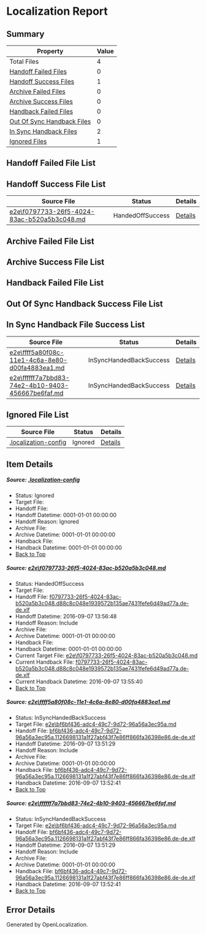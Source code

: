 # <a name='report-top'></a> Localization Report

## Summary
 Property | Value 
 -------- | ----- 
 Total Files | 4
[ Handoff Failed Files ](#handoff-failed-list)| 0
[ Handoff Success Files ](#handoff-success-list)| 1
[ Archive Failed Files ](#archive-failed-list)| 0
[ Archive Success Files ](#archive-success-list)| 0
[ Handback Failed Files ](#handback-failed-list)| 0
[ Out Of Sync Handback Files ](#outofsync-handback-success-list)| 0
[ In Sync Handback Files ](#insync-handback-success-list)| 2
[ Ignored Files ](#ignored-list)| 1

## <a name='handoff-failed-list'></a> Handoff Failed File List

## <a name='handoff-success-list'></a> Handoff Success File List
 Source File | Status | Details 
 ----------- | ------ | ------- 
 [e2e\f0797733-26f5-4024-83ac-b520a5b3c048.md](https://github.com/OpenLocalizationTestOrg/ol-test0/blob/9855956b877666e304fc7ef180c197c170695563/e2e/f0797733-26f5-4024-83ac-b520a5b3c048.md) | HandedOffSuccess | [Details](#79031cc96c2257ea822007f7bdddcc7037a8a9d61)

## <a name='archive-failed-list'></a> Archive Failed File List

## <a name='archive-success-list'></a> Archive Success File List

## <a name='handback-failed-list'></a> Handback Failed File List

## <a name='outofsync-handback-success-list'></a> Out Of Sync Handback Success File List

## <a name='insync-handback-success-list'></a> In Sync Handback File Success List
 Source File | Status | Details 
 ----------- | ------ | ------- 
 [e2e\ffff5a80f08c-11e1-4c6a-8e80-d00fa4883ea1.md](https://github.com/OpenLocalizationTestOrg/ol-test0/blob/8a6afa43e2d02990010dff88c76c3043d6a140c2/e2e/ffff5a80f08c-11e1-4c6a-8e80-d00fa4883ea1.md) | InSyncHandedBackSuccess | [Details](#0c967376b28237d7ddfc71e5caa7ac0c36e7dbb12)
 [e2e\ffffff7a7bbd83-74e2-4b10-9403-456667be6faf.md](https://github.com/OpenLocalizationTestOrg/ol-test0/blob/9855956b877666e304fc7ef180c197c170695563/e2e/ffffff7a7bbd83-74e2-4b10-9403-456667be6faf.md) | InSyncHandedBackSuccess | [Details](#0c967376b28237d7ddfc71e5caa7ac0c36e7dbb13)

## <a name='ignored-list'></a> Ignored File List
 Source File | Status | Details 
 ----------- | ------ | ------- 
 [.localization-config](https://github.com/OpenLocalizationTestOrg/ol-test0/blob/9855956b877666e304fc7ef180c197c170695563/.localization-config) | Ignored | [Details](#c268a05ecaa7ec85942ed632c29928ee5bd6da8d0)

## Item Details
##### <a name='c268a05ecaa7ec85942ed632c29928ee5bd6da8d0'></a> Source: [.localization-config](https://github.com/OpenLocalizationTestOrg/ol-test0/blob/9855956b877666e304fc7ef180c197c170695563/.localization-config)
* Status: Ignored
* Target File: 
* Handoff File: 
* Handoff Datetime: 0001-01-01 00:00:00
* Handoff Reason: Ignored
* Archive File: 
* Archive Datetime: 0001-01-01 00:00:00
* Handback File: 
* Handback Datetime: 0001-01-01 00:00:00
* [Back to Top](#report-top)

##### <a name='79031cc96c2257ea822007f7bdddcc7037a8a9d61'></a> Source: [e2e\f0797733-26f5-4024-83ac-b520a5b3c048.md](https://github.com/OpenLocalizationTestOrg/ol-test0/blob/9855956b877666e304fc7ef180c197c170695563/e2e/f0797733-26f5-4024-83ac-b520a5b3c048.md)
* Status: HandedOffSuccess
* Target File: 
* Handoff File: [f0797733-26f5-4024-83ac-b520a5b3c048.d88c8c048e1939572b135ae7431fefe6d49ad77a.de-de.xlf](https://github.com/OpenLocalizationTestOrg/ol-test0-handoff/blob/86da4d2e3a96170638afd0e5933c3e8df8180903/ol-handoff/OpenLocalizationTestOrg/ol-test0-dede/yuwzho/ht/f0797733-26f5-4024-83ac-b520a5b3c048.d88c8c048e1939572b135ae7431fefe6d49ad77a.de-de.xlf)
* Handoff Datetime: 2016-09-07 13:56:48
* Handoff Reason: Include
* Archive File: 
* Archive Datetime: 0001-01-01 00:00:00
* Handback File: 
* Handback Datetime: 0001-01-01 00:00:00
* Current Target File: [e2e\f0797733-26f5-4024-83ac-b520a5b3c048.md](https://github.com/OpenLocalizationTestOrg/ol-test0-dede/blob/605a901931ccd008eadef09d7a9bdf6ce5915caa/e2e/f0797733-26f5-4024-83ac-b520a5b3c048.md)
* Current Handback File: [f0797733-26f5-4024-83ac-b520a5b3c048.d88c8c048e1939572b135ae7431fefe6d49ad77a.de-de.xlf](https://github.com/OpenLocalizationTestOrg/ol-test0-handback/blob/2e07e30a29154e2462753ca319a1ca1744004cb5/ol-handback/OpenLocalizationTestOrg/ol-test0-dede/yuwzho/ht/f0797733-26f5-4024-83ac-b520a5b3c048.d88c8c048e1939572b135ae7431fefe6d49ad77a.de-de.xlf)
* Current Handback Datetime: 2016-09-07 13:55:40
* [Back to Top](#report-top)

##### <a name='0c967376b28237d7ddfc71e5caa7ac0c36e7dbb12'></a> Source: [e2e\ffff5a80f08c-11e1-4c6a-8e80-d00fa4883ea1.md](https://github.com/OpenLocalizationTestOrg/ol-test0/blob/8a6afa43e2d02990010dff88c76c3043d6a140c2/e2e/ffff5a80f08c-11e1-4c6a-8e80-d00fa4883ea1.md)
* Status: InSyncHandedBackSuccess
* Target File: [e2e\bf6bf436-adc4-49c7-9d72-96a56a3ec95a.md](https://github.com/OpenLocalizationTestOrg/ol-test0-dede/blob/1b80b9e21a95f10d853e40fc680b22b1f4305010/e2e/bf6bf436-adc4-49c7-9d72-96a56a3ec95a.md)
* Handoff File: [bf6bf436-adc4-49c7-9d72-96a56a3ec95a.1126698131a1f27abf43f7e86ff866fa36398e86.de-de.xlf](https://github.com/OpenLocalizationTestOrg/ol-test0-handoff/blob/ae09cb32b41301f0ba0716c987d4a2e36d302da2/ol-handoff/OpenLocalizationTestOrg/ol-test0-dede/yuwzho/ht/bf6bf436-adc4-49c7-9d72-96a56a3ec95a.1126698131a1f27abf43f7e86ff866fa36398e86.de-de.xlf)
* Handoff Datetime: 2016-09-07 13:51:29
* Handoff Reason: Include
* Archive File: 
* Archive Datetime: 0001-01-01 00:00:00
* Handback File: [bf6bf436-adc4-49c7-9d72-96a56a3ec95a.1126698131a1f27abf43f7e86ff866fa36398e86.de-de.xlf](https://github.com/OpenLocalizationTestOrg/ol-test0-handback/blob/bb8fc2824e026a6c96c2b765ea3004fe38d04f51/ol-handback/OpenLocalizationTestOrg/ol-test0-dede/yuwzho/ht/bf6bf436-adc4-49c7-9d72-96a56a3ec95a.1126698131a1f27abf43f7e86ff866fa36398e86.de-de.xlf)
* Handback Datetime: 2016-09-07 13:52:41
* [Back to Top](#report-top)

##### <a name='0c967376b28237d7ddfc71e5caa7ac0c36e7dbb13'></a> Source: [e2e\ffffff7a7bbd83-74e2-4b10-9403-456667be6faf.md](https://github.com/OpenLocalizationTestOrg/ol-test0/blob/9855956b877666e304fc7ef180c197c170695563/e2e/ffffff7a7bbd83-74e2-4b10-9403-456667be6faf.md)
* Status: InSyncHandedBackSuccess
* Target File: [e2e\bf6bf436-adc4-49c7-9d72-96a56a3ec95a.md](https://github.com/OpenLocalizationTestOrg/ol-test0-dede/blob/1b80b9e21a95f10d853e40fc680b22b1f4305010/e2e/bf6bf436-adc4-49c7-9d72-96a56a3ec95a.md)
* Handoff File: [bf6bf436-adc4-49c7-9d72-96a56a3ec95a.1126698131a1f27abf43f7e86ff866fa36398e86.de-de.xlf](https://github.com/OpenLocalizationTestOrg/ol-test0-handoff/blob/ae09cb32b41301f0ba0716c987d4a2e36d302da2/ol-handoff/OpenLocalizationTestOrg/ol-test0-dede/yuwzho/ht/bf6bf436-adc4-49c7-9d72-96a56a3ec95a.1126698131a1f27abf43f7e86ff866fa36398e86.de-de.xlf)
* Handoff Datetime: 2016-09-07 13:51:29
* Handoff Reason: Include
* Archive File: 
* Archive Datetime: 0001-01-01 00:00:00
* Handback File: [bf6bf436-adc4-49c7-9d72-96a56a3ec95a.1126698131a1f27abf43f7e86ff866fa36398e86.de-de.xlf](https://github.com/OpenLocalizationTestOrg/ol-test0-handback/blob/bb8fc2824e026a6c96c2b765ea3004fe38d04f51/ol-handback/OpenLocalizationTestOrg/ol-test0-dede/yuwzho/ht/bf6bf436-adc4-49c7-9d72-96a56a3ec95a.1126698131a1f27abf43f7e86ff866fa36398e86.de-de.xlf)
* Handback Datetime: 2016-09-07 13:52:41
* [Back to Top](#report-top)


## Error Details

Generated by OpenLocalization.
